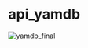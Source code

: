# api_yamdb
![yamdb_final](https://github.com/Keshail/yamdb_final/actions/workflows/yamdb_workflow.yml/badge.svg)
